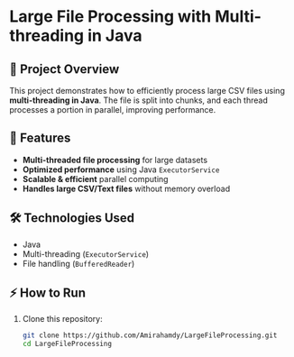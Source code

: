 # Large File Processing with Multi-threading in Java

## 📌 Project Overview
This project demonstrates how to efficiently process large CSV files using **multi-threading in Java**.
The file is split into chunks, and each thread processes a portion in parallel, improving performance.

## 🚀 Features
- **Multi-threaded file processing** for large datasets
- **Optimized performance** using Java `ExecutorService`
- **Scalable & efficient** parallel computing
- **Handles large CSV/Text files** without memory overload

## 🛠️ Technologies Used
- Java
- Multi-threading (`ExecutorService`)
- File handling (`BufferedReader`)

## ⚡ How to Run
1. Clone this repository:
   ```sh
   git clone https://github.com/Amirahamdy/LargeFileProcessing.git
   cd LargeFileProcessing
